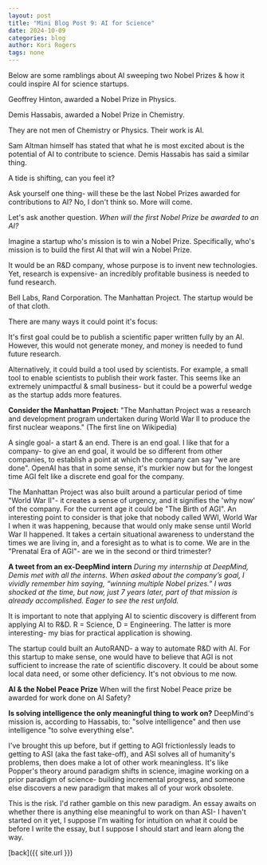 ```yaml
---
layout: post
title: "Mini Blog Post 9: AI for Science"
date: 2024-10-09
categories: blog
author: Kori Rogers
tags: none
---
```

Below are some ramblings about AI sweeping two Nobel Prizes & how it could inspire AI for science startups.

Geoffrey Hinton, awarded a Nobel Prize in Physics. 

Demis Hassabis, awarded a Nobel Prize in Chemistry. 

They are not men of Chemistry or Physics. Their work is AI. 

Sam Altman himself has stated that what he is most excited about is the potential of AI to contribute to science. Demis Hassabis has said a similar thing.

A tide is shifting, can you feel it?

Ask yourself one thing- will these be the last Nobel Prizes awarded for contributions to AI? No, I don't think so. More will come. 

Let's ask another question. *When will the first Nobel Prize be awarded to an AI?* 

Imagine a startup who's mission is to win a Nobel Prize. Specifically, who's mission is to build the first AI that will win a Nobel Prize. 

It would be an R&D company, whose purpose is to invent new technologies. Yet, research is expensive- an incredibly profitable business is needed to fund research. 

Bell Labs, Rand Corporation. The Manhattan Project. The startup would be of that cloth. 

There are many ways it could point it's focus: 

It's first goal could be to publish a scientific paper written fully by an AI. However, this would not generate money, and money is needed to fund future research. 

Alternatively, it could build a tool used by scientists. For example, a small tool to enable scientists to publish their work faster. This seems like an extremely unimpactful & small business- but it could be a powerful wedge as the startup adds more features. 

**Consider the Manhattan Project:**
"The Manhattan Project was a research and development program undertaken during World War II to produce the first nuclear weapons." (The first line on Wikipedia)

A single goal- a start & an end. There is an end goal. I like that for a company- to give an end goal, it would be so different from other companies, to establish a point at which the company can say "we are done". OpenAI has that in some sense, it's murkier now but for the longest time AGI felt like a discrete end goal for the company. 

The Manhattan Project was also built around a particular period of time "World War II"- it creates a sense of urgency, and it signifies the 'why now' of the company. For the current age it could be "The Birth of AGI". An interesting point to consider is that joke that nobody called WWI, World War I when it was happening, because that would only make sense until World War II happened. It takes a certain situational awareness to understand the times we are living in, and a foresight as to what is to come. We are in the "Prenatal Era of AGI"- are we in the second or third trimester? 

**A tweet from an ex-DeepMind intern**
*During my internship at DeepMind, Demis met with all the interns. When asked about the company’s goal, I vividly remember him saying, “winning multiple Nobel prizes.” I was shocked at the time, but now, just 7 years later, part of that mission is already accomplished. Eager to see the rest unfold.*

It is important to note that applying AI to scientic discovery is different from applying AI to R&D. R = Science, D = Engineering. The latter is more interesting- my bias for practical application is showing. 

The startup could built an AutoRAND- a way to automate R&D with AI. For this startup to make sense, one would have to believe that AGI is not sufficient to increase the rate of scientific discovery. It could be about some local data need, or some other deficiency. It's not obvious to me now. 

**AI & the Nobel Peace Prize**
When will the first Nobel Peace prize be awarded for work done on AI Safety?

**Is solving intelligence the only meaningful thing to work on?**
DeepMind's mission is, according to Hassabis, to: "solve intelligence" and then use intelligence "to solve everything else". 

I've brought this up before, but if getting to AGI frictionlessly leads to getting to ASI (aka the fast take-off), and ASI solves all of humanity's problems, then does make a lot of other work meaningless. It's like Popper's theory around paradigm shifts in science, imagine working on a prior paradigm of science- building incremental progress, and someone else discovers a new paradigm that makes all of your work obsolete. 

This is the risk. I'd rather gamble on this new paradigm. An essay awaits on whether there is anything else meaningful to work on than ASI- I haven't started on it yet, I suppose I'm waiting for intuition on what it could be before I write the essay, but I suppose I should start and learn along the way. 

[back]({{ site.url }})